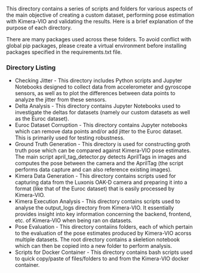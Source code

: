This directory contains a series of scripts and folders for various aspects of the main objective of
creating a custom dataset, performing pose estimation with Kimera-VIO and validating the results. Here is a brief explanation of the purpose of each directory.

There are many packages used across these folders. To avoid conflict with global pip packages, please create a virtual
environment before installing packages specified in the requirements.txt file.

### Directory Listing

* Checking Jitter - This directory includes Python scripts and Jupyter Notebooks designed to collect data from accelerometer and gyroscope sensors, as well as to plot the differences between data points to analyze the jitter from these sensors.
* Delta Analysis - This directory contains Jupyter Notebooks used to investigate the deltas for datasets (namely our custom datasets as well as the Euroc dataset).
* Euroc Dataset Corruption - This directory contains Jupyter notebooks which can remove data points and/or add jitter to the Euroc dataset. This is primarily used for testing robustness.
* Ground Truth Generation - This directory is used for constructing groth truth pose which can be compared against Kimera-VIO pose estimates. The main script april_tag_detector.py detects AprilTags in images and computes the pose between the camera and the AprilTag (the script performs data capture and can also reference existing images).
* Kimera Data Generation - This directory contains scripts used for capturing data from the Luxonis OAK-D camera and preparing it into a format (like that of the Euroc dataset) that is easily processed by Kimera-VIO.
* Kimera Execution Analysis - This directory contains scripts used to analyse the output_logs directory from Kimera-VIO. It essentially provides insight into key information concerning the backend, frontend, etc. of Kimera-VIO when being ran on datasets.
* Pose Evaluation - This directory contaiins folders, each of which pertain to the evaluation of the pose estimates produced by Kimera-VIO acorss multiple datasets. The root directory contains a skeletion notebook which can then be copied into a new folder to perform analysis.
* Scripts for Docker Container - This directory contains bash scripts used to quick copy/paste of files/folders to and from the Kimera-VIO docker container.